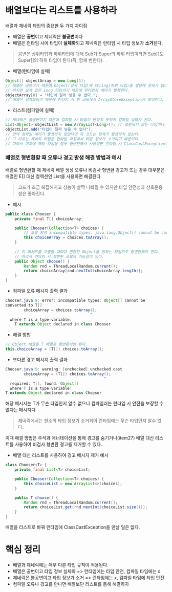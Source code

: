 # 배열보다는 리스트를 사용하라

배열과 제네릭 타입의 중요한 두 가지 차이점
- 배열은 **공변**이고 제네릭은 **불공변**이다
- 배열은 런타임 시에 타입이 **실체화**되고 제네릭은 런타임 시 타입 정보가 **소거**된다.
>공변은 상위타입과 하위타입에 대해 Sub가 Super의 하위 타입이라면 Sub[]도 Super[]의 하위 타입이 된다(즉, 함께 변한다).
 
- 배열(런타임에 실패) 
```java
Object[] objectArray = new Long[1];
// 배열은 공변이기 때문에 Object(상위 타입)에 String(하위 타입)을 할당에 문제가 없다
// 하지만 실제 값은 Long 타입이기 때문에 런타임시 에러가 발생한다.
objectArray[0] = "타입이 달라 넣을 수 없다.";
// 배열은 실체화되기 때문에 런타임 시 위 코드에서 ArrayStoreException가 발생한다.
```

- 리스트(컴파일에 실패)
```java
// 제네릭은 불공변이기 때문에 컴파일 시 타입이 변하지 못하여 컴파일 실패가 된다.
List<Object> objectList = new ArrayList<Long>(); // 호환되지 않는 타입이다.
objectList.add("타입이 달라 넣을 수 없다");
// 만약 컴파일 에러가 발생하지 않았다면 위 코드는 문제가 발생하지 않는다.
// 그 이유는 제네릭 타입은 런타임 과정에서 타입 정보가 소거되기 때문이다.
// 따라서 이후에 해당 타입을 잘못 형변환해서 사용하면 런타임 시 ClassCastException이 발생한다.
```

### 배열로 형변환할 때 오류나 경고 발생 해결 방법과 예시

배열로 형변환할 때 제네릭 배열 생성 오류나 비검사 형변환 경고가 뜨는 경우 대부분은 배열인 E[] 대신 컬렉션인 List<E>를 사용하면 해결된다.
>코드가 조금 복잡해지고 성능이 살짝 나빠질 수 있지만 타입 안전성과 상호운용성은 좋아진다.

- 예시
```java
public class Chooser {
    private final T[] choiceArray;

    public Chooser(Collection<T> choices) {
        // 오류 발생 incompatible types: java.lang.Object[] cannot be converted to T[]
        this.choiceArray = choices.toArray();
    }
    
    // 이 메서드를 호출할 때마다 변환된 Object를 원하는 타입으로 형변환해야 한다.
    // 따라서 런타임 시 형변환 오류의 가능성이 있다.
    public Object choose() {
        Random rnd = ThreadLocalRandom.current();
        return choiceArray[rnd.nextInt(choiceArray.length)];
    }
}
```

- 컴파일 오류 메시지 출력 결과
```java
Chooser.java:9: error: incompatible types: Object[] cannot be
converted to T[]
        choiceArray = choices.toArray();
                                     ^
  where T is a type-variable:
    T extends Object declared in class Chooser
```

- 해결 방법
```java
// Object 배열을 T 배열로 형변환하면 된다.
this.choiceArray = (T[]) choices.toArray();
```

- 또다른 경고 메시지 출력 결과
```java
Chooser.java:9: warning: [unchecked] unchecked cast
        choiceArray = (T[]) choices.toArray();
                                           ^
  required: T[], found: Object[]
  where T is a type-variable:
T extends Object declared in class Chooser
```

해당 메시지는 T가 무슨 타입인지 알수 없으니 컴파일러는 런타임 시 안전을 보장할 수 없다는 메시지다.
>제네릭에서는 원소의 타입 정보가 소거되어 런타임에는 무슨 타입인지 알수 없다.


이때 해결 방법은 주석과 애너테이션을 통해 경고를 숨기거나(item27) 
배열 대신 리스트를 사용하여 비검사 형변환 경고를 제거할 수 있다.
<br>
  
  
- 배열 대신 리스트를 사용하여 경고 메시지 제거 예시
```java
class Chooser<T> {
    private final List<T> choiceList;

    public Chooser(Collection<T> choices) {
        this.choiceList = new ArrayList<>(choices);
    }

    public T choose() {
        Random rnd = ThreadLocalRandom.current();
        return choiceList.get(rnd.nextInt(choiceList.size()));
    }
}
```

배열을 리스트로 바꿔 런타임에 ClassCastException을 만날 일은 없다.

# 핵심 정리

- 배열과 제네릭에는 매우 다른 타입 규칙이 적용된다. 
- 배열은 공변이고 타입 정보 실체화 => 런타임에는 타입 안전, 컴파일 타임에는 x
- 제네릭은 불공변이고 타입 정보가 소거 => 런타임에는 x, 컴파일 타임에 타입 안전
- 컴파일 오류나 경고를 만나면 배열보단 리스트를 통해 해결하자


